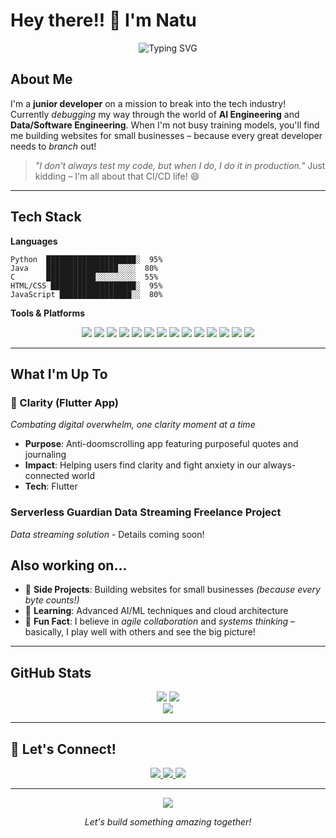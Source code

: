 <!--
**Nimmo-san/Nimmo-san** is a ✨ _special_ ✨ repository because its `README.md` (this file) appears on your GitHub profile.

Here are some ideas to get you started:

- 🔭 I’m currently working on ...
- 🌱 I’m currently learning ...
- 👯 I’m looking to collaborate on ...
- 🤔 I’m looking for help with ...
- 💬 Ask me about ...
- 📫 How to reach me: ...
- 😄 Pronouns: ...
- ⚡ Fun fact: ...
-->

# Hey there!! 👋 I'm Natu

<div align="center">
  <img src="https://readme-typing-svg.herokuapp.com?font=Fira+Code&pause=1000&color=36BCF7&center=true&vCenter=true&width=435&lines=Junior+Developer+%7C+AI+Enthusiast;Data+%26+Software+Engineer;One+Commit+at+a+Time" alt="Typing SVG" />
</div>

## About Me

I'm a **junior developer** on a mission to break into the tech industry! Currently *debugging* my way through the world of **AI Engineering** and **Data/Software Engineering**. When I'm not busy training models, you'll find me building websites for small businesses – because every great developer needs to *branch* out! 

> *"I don't always test my code, but when I do, I do it in production."* Just kidding – I'm all about that CI/CD life! 😄

---

## Tech Stack

**Languages**
```
Python  ████████████████████░  95%
Java    ████████████████░░░░  80%
C       ███████████░░░░░░░░░  55%
HTML/CSS ███████████████████░  95%
JavaScript ████████████████░░  80%
```

**Tools & Platforms**
<p align="center">
  <img src="https://img.shields.io/badge/Node.Js-900C3F?style=for-the-badge&logo=node.js&logoColor=black" />
  <img src="https://img.shields.io/badge/Astro-c242f5?style=for-the-badge&logo=astro&logoColor=black" />
  <img src="https://img.shields.io/badge/TypeScript-fc9d03?style=for-the-badge&logo=typescriptlang&logoColor=black" />
  <img src="https://img.shields.io/badge/AWS-232F3E?style=for-the-badge&logo=amazon-aws&logoColor=white" />
  <img src="https://img.shields.io/badge/Azure-0078D4?style=for-the-badge&logo=microsoft-azure&logoColor=white" />
  <img src="https://img.shields.io/badge/Flutter-02569B?style=for-the-badge&logo=flutter&logoColor=white" />
  <img src="https://img.shields.io/badge/Docker-2496ED?style=for-the-badge&logo=docker&logoColor=white" />
  <img src="https://img.shields.io/badge/Git-F05032?style=for-the-badge&logo=git&logoColor=white" />
  <img src="https://img.shields.io/badge/Jenkins-D24939?style=for-the-badge&logo=jenkins&logoColor=white" />
  <img src="https://img.shields.io/badge/Terraform-623CE4?style=for-the-badge&logo=terraform&logoColor=white" />
  <img src="https://img.shields.io/badge/SQL-4479A1?style=for-the-badge&logo=mysql&logoColor=white" />
  <img src="https://img.shields.io/badge/PostgreSQL-336791?style=for-the-badge&logo=postgresql&logoColor=white" />
  <img src="https://img.shields.io/badge/NoSQL-4DB33D?style=for-the-badge&logo=mongodb&logoColor=white" />
  <img src="https://img.shields.io/badge/Power_BI-F2C811?style=for-the-badge&logo=power-bi&logoColor=black" />
</p>

---

## What I'm Up To

### 🧘 Clarity (Flutter App)
*Combating digital overwhelm, one clarity moment at a time*
- **Purpose**: Anti-doomscrolling app featuring purposeful quotes and journaling
- **Impact**: Helping users find clarity and fight anxiety in our always-connected world
- **Tech**: Flutter <!-- [i can mention tools] -->

### Serverless Guardian Data Streaming Freelance Project
*Data streaming solution* - Details coming soon!

## Also working on...

- 🔭 **Side Projects**: Building websites for small businesses *(because every byte counts!)*
- 🌱 **Learning**: Advanced AI/ML techniques and cloud architecture
- 🎪 **Fun Fact**: I believe in *agile collaboration* and *systems thinking* – basically, I play well with others and see the big picture!

---

## GitHub Stats

<div align="center">
  <img src="https://github-readme-stats.vercel.app/api?username=Nimmo-san&theme=radical&hide_border=true&include_all_commits=false&count_private=false" />
  <img src="https://github-readme-streak-stats.herokuapp.com/?user=Nimmo-san&theme=radical&hide_border=true" />
</div>

<div align="center">
  <img src="https://github-readme-stats.vercel.app/api/top-langs/?username=Nimmo-san&theme=radical&hide_border=true&include_all_commits=false&count_private=false&layout=compact" />
</div>

---

## 🤝 Let's Connect!

<p align="center">
  <a href="mailto:natu.okubet@gmail.com">
    <img src="https://img.shields.io/badge/Email-D14836?style=for-the-badge&logo=gmail&logoColor=white" />
  </a>
  <a href="https://linkedin.com/in/natu-okubet">
    <img src="https://img.shields.io/badge/LinkedIn-0077B5?style=for-the-badge&logo=linkedin&logoColor=white" />
  </a>
  <!-- <a href="https://twitter.com/your-handle">
    <img src="https://img.shields.io/badge/Twitter-1DA1F2?style=for-the-badge&logo=twitter&logoColor=white" />
  </a> -->
  <a href="https://nimmo-san.github.io/my-portfolio">
    <img src="https://img.shields.io/badge/Portfolio-000000?style=for-the-badge&logo=About.me&logoColor=white" />
  </a>
</p>

---

<div align="center">
  <img src="https://komarev.com/ghpvc/?username=Nimmo-san&color=blueviolet&style=flat-square&label=Profile+Views" />
  
  *Let's build something amazing together!*
</div>
